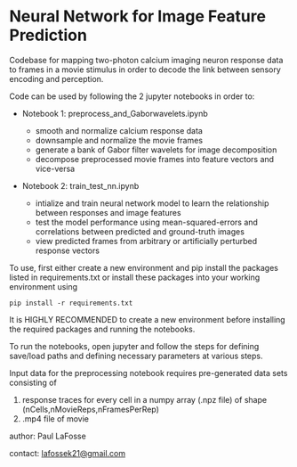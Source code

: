 # Neural Network for Image Feature Prediction

Codebase for mapping two-photon calcium imaging neuron response data to frames in a 
movie stimulus in order to decode the link between sensory encoding and perception. 

Code can be used by following the 2 jupyter notebooks in order to:

* Notebook 1: preprocess_and_Gaborwavelets.ipynb
    * smooth and normalize calcium response data
    * downsample and normalize the movie frames
    * generate a bank of Gabor filter wavelets for image decomposition
    * decompose preprocessed movie frames into feature vectors and vice-versa
    
* Notebook 2: train_test_nn.ipynb
    * intialize and train neural network model to learn the relationship between 
        responses and image features
    * test the model performance using mean-squared-errors and correlations between 
        predicted and ground-truth images
    * view predicted frames from arbitrary or artificially perturbed response vectors

To use, first either create a new environment and pip install the packages listed in 
requirements.txt or install these packages into your working environment using

`pip install -r requirements.txt`

It is HIGHLY RECOMMENDED to create a new environment before installing the required
packages and running the notebooks. 

To run the notebooks, open jupyter and follow the steps for defining save/load paths
and defining necessary parameters at various steps. 

Input data for the preprocessing notebook requires pre-generated data sets consisting of

1) response traces for every cell in a numpy array (.npz file) of shape (nCells,nMovieReps,nFramesPerRep)
2) .mp4 file of movie

author: Paul LaFosse

contact: lafossek21@gmail.com
